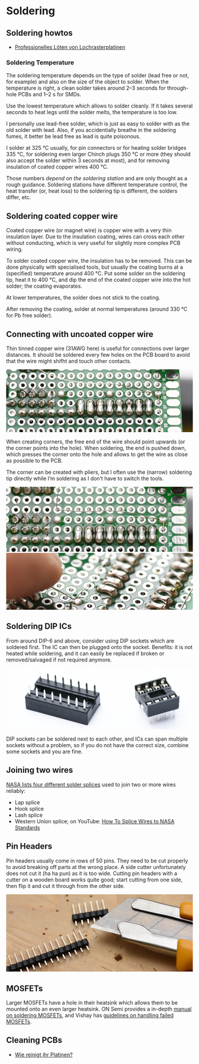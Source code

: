 # Soldering


## Soldering howtos

* [Professionelles Löten von Lochrasterplatinen](http://docplayer.org/5770969-Professionelles-loeten-von-lochrasterplatinen.html)

### Soldering Temperature

The soldering temperature depends on the type of solder (lead free or not, for example) and also
on the size of the object to solder. When the temperature is right, a clean solder takes around 2–3 seconds for through-hole PCBs
and 1–2 s for SMDs.

Use the lowest temperature which allows to solder cleanly. If it takes several seconds to heat legs until the solder melts,
the temperature is too low.

I personally use lead-free solder, which is just as easy to solder with as the old solder with lead. Also, if you
accidentially breathe in the soldering fumes, it better be lead free as lead is quite poisonous. 

I solder at 325 °C usually, for pin connectors or for heating solder bridges 335 °C, for soldering even larger Chinch plugs 350 °C
or more (they should also accept the solder within 3 seconds at most), and for removing insulation of coated copper wires 400 °C.

Those numbers *depend on the soldering station* and are only thought as a rough guidance. Soldering stations have
different temperature control, the heat transfer (or, heat loss) to the soldering tip is different, the solders differ, etc.


## Soldering coated copper wire

Coated copper wire (or magnet wire) is copper wire with a very thin insulation layer. Due to the insulation coating,
wires can cross each other without conducting, which is very useful for slightly more complex PCB wiring.

To solder coated copper wire, the insulation has to be removed. This can be done physically with specialised tools,
but usually the coating burns at a (specified) temperature around 400 °C. Put some solder on the soldering tip, heat it 
to 400 °C, and dip the end of the coated copper wire into the hot solder; the coating evaporates.

At lower temperatures, the solder does not stick to the coating.

After removing the coating, solder at normal temperatures (around 330 °C for Pb free solder).


## Connecting with uncoated copper wire

Thin tinned copper wire (31AWG here) is useful for connections over larger distances. It should be soldered every few
holes on the PCB board to avoid that the wire might shifht and touch other contacts.

![Copper wire](Pictures/solder-copper-wire-connection.jpg)

When creating corners, the free end of the wire should point upwards (or the corner points into the hole). When soldering,
the end is pushed down, which presses the corner onto the hole and allows to get the wire as close as possible to the PCB.

The corner can be created with pliers, but I often use the (narrow) soldering tip directly while I’m soldering as I don’t
have to switch the tools.

![Copper wire](Pictures/solder-copper-wire-bending.jpg)
![Copper wire](Pictures/solder-copper-wire-corner.jpg)


## Soldering DIP ICs

From around DIP-6 and above, consider using DIP sockets which are soldered first.
The IC can then be plugged onto the socket. Benefits: it is not heated while soldering,
and it can easily be replaced if broken or removed/salvaged if not required anymore.

![DIP sockets](Pictures/dip-sockets.jpg)

DIP sockets can be soldered next to each other, and ICs can span multiple sockets without a problem, so if you do not
have the correct size, combine some sockets and you are fine.


## Joining two wires

[NASA lists four different solder splices][nasa-splices] used to join two or more wires reliably:

* Lap splice
* Hook splice
* Lash splice
* Western Union splice; on YouTube: [How To Splice Wires to NASA Standards](https://www.youtube.com/watch?v=O-ymw7d_nYo)

[nasa-splices]: https://web.archive.org/web/20090731171918/http://workmanship.nasa.gov/guidadv_recmeth.jsp


## Pin Headers

Pin headers usually come in rows of 50 pins. They need to be cut properly to avoid breaking off parts at the wrong place.
A side cutter unfortunately does not cut it (ha ha pun) as it is too wide. Cutting pin headers with a cutter on a wooden 
board works quite good; start cutting from one side, then flip it and cut it through from the other side.

![Cutting Pin Headers](Pictures/cut-pin-headers.jpg)


## MOSFETs

Larger MOSFETs have a hole in their heatsink which allows them to be mounted onto an even larger heatsink.
ON Semi provides a in-depth [manual on soldering MOSFETs][onsemi-mosfet], 
and Vishay has [guidelines on handling failed MOSFETs][vishay-mosfet].

[onsemi-mosfet]: https://www.onsemi.com/pub/Collateral/SOLDERRM-D.PDF
[vishay-mosfet]: http://www.vishay.com/docs/71436/an839.pdf


## Cleaning PCBs

* [Wie reinigt ihr Platinen?](https://www.mikrocontroller.net/topic/267544)
